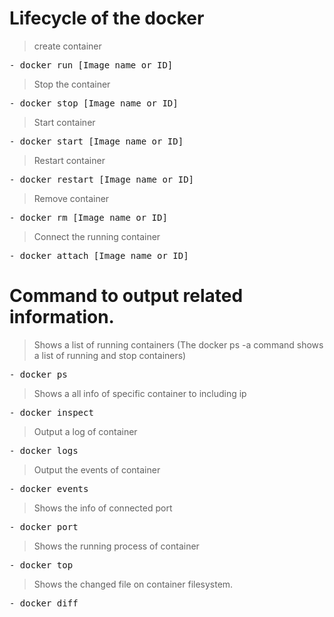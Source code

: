 # Lifecycle of the docker

> create container

<pre>
- docker run [Image name or ID]
</pre>

> Stop the container

<pre>
- docker stop [Image name or ID]
</pre>

> Start container

<pre>
- docker start [Image name or ID]
</pre>

> Restart container

<pre>
- docker restart [Image name or ID]
</pre>

> Remove container

<pre>
- docker rm [Image name or ID]
</pre>

> Connect the running container

<pre>
- docker attach [Image name or ID]
</pre>

# Command to output related information.

> Shows a list of running containers (The docker ps -a command shows a list of running and stop containers)

<pre>
- docker ps
</pre>

> Shows a all info of specific container to including ip

<pre>
- docker inspect
</pre>

> Output a log of container

<pre>
- docker logs
</pre>

> Output the events of container

<pre>
- docker events
</pre>

> Shows the info of connected port

<pre>
- docker port
</pre>

> Shows the running process of container

<pre>
- docker top
</pre>

> Shows the changed file on container filesystem.

<pre>
- docker diff
</pre>
